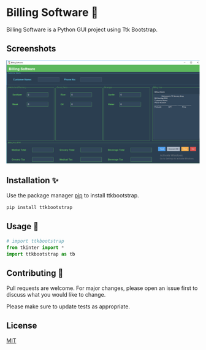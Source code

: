 # Billing Software 📜

Billing Software is a Python GUI project using Ttk Bootstrap.

## Screenshots

![App Screenshot](Screenshot.PNG)

## Installation ✨

Use the package manager [pip](https://pypi.org/project/ttkbootstrap/) to install ttkbootstrap.

```bash
pip install ttkbootstrap
```

## Usage 🔧

```python
# import ttkbootstrap
from tkinter import *
import ttkbootstrap as tb

```

## Contributing 🤘

Pull requests are welcome. For major changes, please open an issue first
to discuss what you would like to change.

Please make sure to update tests as appropriate.

## License

[MIT](https://choosealicense.com/licenses/mit/)

